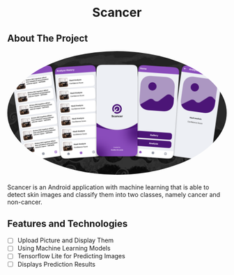 <br />
<p align="center">
  <h1 align="center">Scancer</h1>

## About The Project

<div align="center">
  <img src="./Scancer Preview.png" alt="Narasiqu" width="auto" height="auto"  style="border-radius:50%">    
</div>
<br />
Scancer is an Android application with machine learning that is able to detect skin images and classify them into two classes, namely cancer and non-cancer.

## Features and Technologies

- [ ] Upload Picture and Display Them
- [ ] Using Machine Learning Models
- [ ] Tensorflow Lite for Predicting Images
- [ ] Displays Prediction Results
